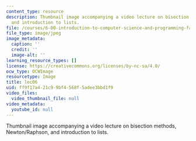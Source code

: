 ```yaml
---
content_type: resource
description: Thumbnail image accompanying a video lecture on bisection methods, Newton/Raphson,
  and introduction to lists.
file: /courses/6-00-introduction-to-computer-science-and-programming-fall-2008/ff9f17a421c99bf4568f5adee3bbd1f9_lec06.jpg
file_type: image/jpeg
image_metadata:
  caption: ''
  credit: ''
  image-alt: ''
learning_resource_types: []
license: https://creativecommons.org/licenses/by-nc-sa/4.0/
ocw_type: OCWImage
resourcetype: Image
title: lec06
uid: ff9f17a4-21c9-9bf4-568f-5adee3bbd1f9
video_files:
  video_thumbnail_file: null
video_metadata:
  youtube_id: null
---
```

Thumbnail image accompanying a video lecture on bisection methods, Newton/Raphson, and introduction to lists.